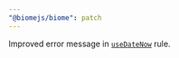 ```yaml
---
"@biomejs/biome": patch
---
```


Improved error message in [`useDateNow`](https://biomejs.dev/linter/rules/use-date-now/) rule.
